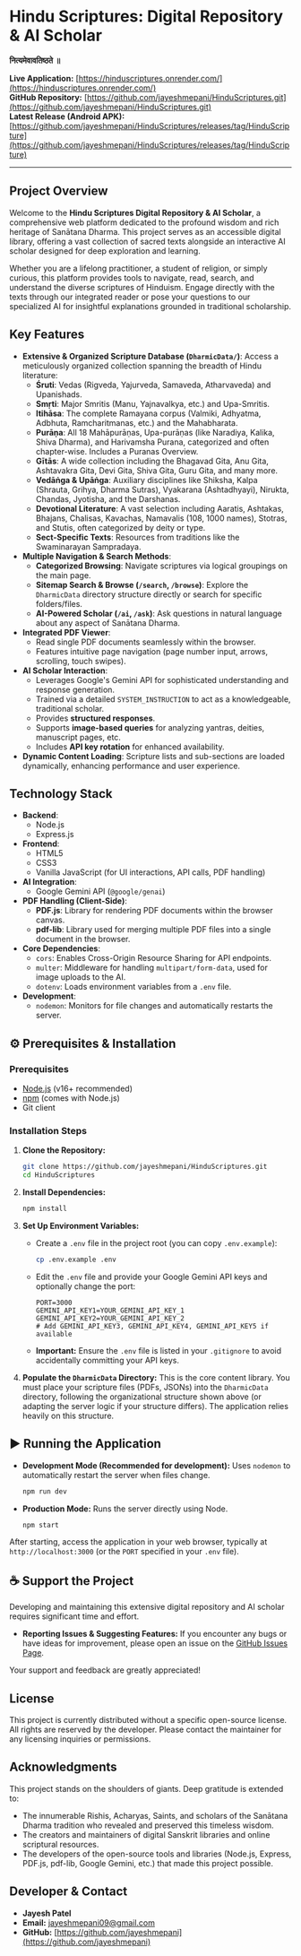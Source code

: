 # Hindu Scriptures: Digital Repository & AI Scholar

**नित्यमेवावतिष्ठते ॥**

**Live Application:** [https://hinduscriptures.onrender.com/](https://hinduscriptures.onrender.com/)  
**GitHub Repository:** [https://github.com/jayeshmepani/HinduScriptures.git](https://github.com/jayeshmepani/HinduScriptures.git)  
**Latest Release (Android APK):** [https://github.com/jayeshmepani/HinduScriptures/releases/tag/HinduScripture](https://github.com/jayeshmepani/HinduScriptures/releases/tag/HinduScripture)

---

## Project Overview

Welcome to the **Hindu Scriptures Digital Repository & AI Scholar**, a comprehensive web platform dedicated to the profound wisdom and rich heritage of Sanātana Dharma. This project serves as an accessible digital library, offering a vast collection of sacred texts alongside an interactive AI scholar designed for deep exploration and learning.

Whether you are a lifelong practitioner, a student of religion, or simply curious, this platform provides tools to navigate, read, search, and understand the diverse scriptures of Hinduism. Engage directly with the texts through our integrated reader or pose your questions to our specialized AI for insightful explanations grounded in traditional scholarship.

## Key Features

*   **Extensive & Organized Scripture Database (`DharmicData/`)**: Access a meticulously organized collection spanning the breadth of Hindu literature:
    *   **Śruti**: Vedas (Rigveda, Yajurveda, Samaveda, Atharvaveda) and Upanishads.
    *   **Smṛti**: Major Smritis (Manu, Yajnavalkya, etc.) and Upa-Smritis.
    *   **Itihāsa**: The complete Ramayana corpus (Valmiki, Adhyatma, Adbhuta, Ramcharitmanas, etc.) and the Mahabharata.
    *   **Purāṇa**: All 18 Mahāpurāṇas, Upa-purāṇas (like Naradiya, Kalika, Shiva Dharma), and Harivamsha Purana, categorized and often chapter-wise. Includes a Puranas Overview.
    *   **Gītās**: A wide collection including the Bhagavad Gita, Anu Gita, Ashtavakra Gita, Devi Gita, Shiva Gita, Guru Gita, and many more.
    *   **Vedāṅga & Upāṅga**: Auxiliary disciplines like Shiksha, Kalpa (Shrauta, Grihya, Dharma Sutras), Vyakarana (Ashtadhyayi), Nirukta, Chandas, Jyotisha, and the Darshanas.
    *   **Devotional Literature**: A vast selection including Aaratis, Ashtakas, Bhajans, Chalisas, Kavachas, Namavalis (108, 1000 names), Stotras, and Stutis, often categorized by deity or type.
    *   **Sect-Specific Texts**: Resources from traditions like the Swaminarayan Sampradaya.
*   **Multiple Navigation & Search Methods**:
    *   **Categorized Browsing**: Navigate scriptures via logical groupings on the main page.
    *   **Sitemap Search & Browse (`/search`, `/browse`)**: Explore the `DharmicData` directory structure directly or search for specific folders/files.
    *   **AI-Powered Scholar (`/ai`, `/ask`)**: Ask questions in natural language about any aspect of Sanātana Dharma.
*   **Integrated PDF Viewer**:
    *   Read single PDF documents seamlessly within the browser.
    *   Features intuitive page navigation (page number input, arrows, scrolling, touch swipes).
*   **AI Scholar Interaction**:
    *   Leverages Google's Gemini API for sophisticated understanding and response generation.
    *   Trained via a detailed `SYSTEM_INSTRUCTION` to act as a knowledgeable, traditional scholar.
    *   Provides **structured responses**.
    *   Supports **image-based queries** for analyzing yantras, deities, manuscript pages, etc.
    *   Includes **API key rotation** for enhanced availability.
*   **Dynamic Content Loading**: Scripture lists and sub-sections are loaded dynamically, enhancing performance and user experience.

## Technology Stack

*   **Backend**:
    *   Node.js
    *   Express.js
*   **Frontend**:
    *   HTML5
    *   CSS3
    *   Vanilla JavaScript (for UI interactions, API calls, PDF handling)
*   **AI Integration**:
    *   Google Gemini API (`@google/genai`)
*   **PDF Handling (Client-Side)**:
    *   **PDF.js**: Library for rendering PDF documents within the browser canvas.
    *   **pdf-lib**: Library used for merging multiple PDF files into a single document in the browser.
*   **Core Dependencies**:
    *   `cors`: Enables Cross-Origin Resource Sharing for API endpoints.
    *   `multer`: Middleware for handling `multipart/form-data`, used for image uploads to the AI.
    *   `dotenv`: Loads environment variables from a `.env` file.
*   **Development**:
    *   `nodemon`: Monitors for file changes and automatically restarts the server.


## ⚙️ Prerequisites & Installation

### Prerequisites

*   [Node.js](https://nodejs.org/) (v16+ recommended)
*   [npm](https://www.npmjs.com/) (comes with Node.js)
*   Git client

### Installation Steps

1.  **Clone the Repository:**
    ```bash
    git clone https://github.com/jayeshmepani/HinduScriptures.git
    cd HinduScriptures
    ```

2.  **Install Dependencies:**
    ```bash
    npm install
    ```

3.  **Set Up Environment Variables:**
    *   Create a `.env` file in the project root (you can copy `.env.example`):
        ```bash
        cp .env.example .env
        ```
    *   Edit the `.env` file and provide your Google Gemini API keys and optionally change the port:
        ```env
        PORT=3000
        GEMINI_API_KEY1=YOUR_GEMINI_API_KEY_1
        GEMINI_API_KEY2=YOUR_GEMINI_API_KEY_2
        # Add GEMINI_API_KEY3, GEMINI_API_KEY4, GEMINI_API_KEY5 if available
        ```
    *   **Important:** Ensure the `.env` file is listed in your `.gitignore` to avoid accidentally committing your API keys.

4.  **Populate the `DharmicData` Directory:**
    This is the core content library. You must place your scripture files (PDFs, JSONs) into the `DharmicData` directory, following the organizational structure shown above (or adapting the server logic if your structure differs). The application relies heavily on this structure.

## ▶️ Running the Application

*   **Development Mode (Recommended for development):**
    Uses `nodemon` to automatically restart the server when files change.
    ```bash
    npm run dev
    ```

*   **Production Mode:**
    Runs the server directly using Node.
    ```bash
    npm start
    ```

After starting, access the application in your web browser, typically at `http://localhost:3000` (or the `PORT` specified in your `.env` file).

## ☕ Support the Project

Developing and maintaining this extensive digital repository and AI scholar requires significant time and effort.

*   **Reporting Issues & Suggesting Features:** If you encounter any bugs or have ideas for improvement, please open an issue on the [GitHub Issues Page](https://github.com/jayeshmepani/HinduScriptures/issues).

Your support and feedback are greatly appreciated!

## License

This project is currently distributed without a specific open-source license. All rights are reserved by the developer. Please contact the maintainer for any licensing inquiries or permissions.

## Acknowledgments

This project stands on the shoulders of giants. Deep gratitude is extended to:

*   The innumerable Rishis, Acharyas, Saints, and scholars of the Sanātana Dharma tradition who revealed and preserved this timeless wisdom.
*   The creators and maintainers of digital Sanskrit libraries and online scriptural resources.
*   The developers of the open-source tools and libraries (Node.js, Express, PDF.js, pdf-lib, Google Gemini, etc.) that made this project possible.

## Developer & Contact

*   **Jayesh Patel**
*   **Email:** [jayeshmepani09@gmail.com](mailto:jayeshmepani09@gmail.com)
*   **GitHub:** [https://github.com/jayeshmepani](https://github.com/jayeshmepani)

